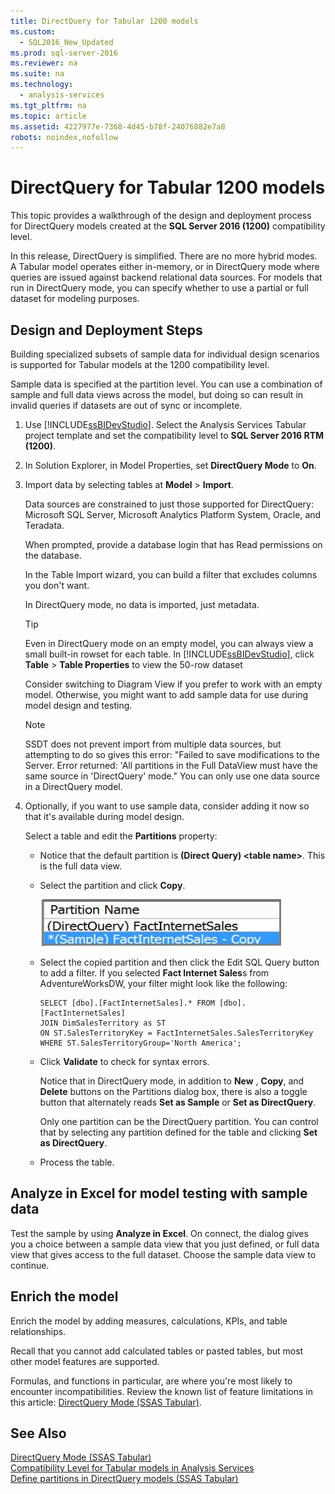 ```yaml
---
title: DirectQuery for Tabular 1200 models
ms.custom: 
  - SQL2016_New_Updated
ms.prod: sql-server-2016
ms.reviewer: na
ms.suite: na
ms.technology: 
  - analysis-services
ms.tgt_pltfrm: na
ms.topic: article
ms.assetid: 4227977e-7368-4d45-b78f-24076882e7a8
robots: noindex,nofollow
---
```

# DirectQuery for Tabular 1200 models
  This topic provides a walkthrough of the design and deployment process for DirectQuery models created at the  **SQL Server 2016 (1200)** compatibility level.  
  
 In this release, DirectQuery is simplified. There are no more hybrid modes. A Tabular  model operates either in-memory, or in DirectQuery mode where queries are issued against backend relational data sources. For models that run in DirectQuery mode, you can specify whether to use a partial or full dataset for modeling purposes.  
  
## Design and Deployment Steps  
 Building specialized subsets of sample data for individual design scenarios is supported for Tabular models at the 1200 compatibility level.  
  
 Sample data is specified at the partition level. You can use a combination of sample and full data views across the model, but doing so can result in invalid queries if datasets are out of sync or incomplete.  
  
1.  Use [!INCLUDE[ssBIDevStudio](../../Topics/TopicNameContainA/includes/ssBIDevStudio_md.md)]. Select the Analysis Services Tabular project template and set the compatibility level to **SQL Server 2016 RTM (1200)**.  
  
2.  In Solution Explorer, in Model Properties, set **DirectQuery Mode** to **On**.  
  
3.  Import data by selecting tables at **Model** > **Import**.  
  
     Data sources are constrained to just those supported for DirectQuery: Microsoft SQL Server, Microsoft Analytics Platform System, Oracle, and Teradata.  
  
     When prompted, provide a database login that has Read permissions on the database.  
  
     In the Table Import wizard, you can build a filter that excludes columns you don't want.  
  
     In DirectQuery mode, no data is imported, just metadata.  
  
    > [!TIP]  
    >  Even in DirectQuery mode on an empty model, you can always view a small built-in rowset for each table. In [!INCLUDE[ssBIDevStudio](../../Topics/TopicNameContainA/includes/ssBIDevStudio_md.md)], click **Table** > **Table Properties** to view the 50-row dataset  
  
     Consider switching to Diagram View if you prefer to work with an empty model. Otherwise, you might want to add sample data for use  during model design and testing.  
  
    > [!NOTE]  
    >  SSDT does not prevent import from multiple data sources, but attempting to do so gives this error: "Failed to save modifications to the Server. Error returned: 'All partitions in the Full DataView must have the same source in 'DirectQuery' mode."   You can only use one data source in a DirectQuery model.  
  
4.  Optionally, if you want to use sample data,   consider adding it now so that it's available during model design.  
  
     Select a table and edit the **Partitions** property:  
  
    -   Notice that the default partition is **(Direct Query) <table name\>**. This is the full data view.  
  
    -   Select the partition and click **Copy**.  
  
         ![ssas_tabularproject_copypartition](../../Topics/TopicNameContainA/media/ssas_tabularproject_copypartition.jpg "ssas_tabularproject_copypartition")  
  
    -   Select the copied partition and then click the Edit SQL Query button to add a filter. If you selected **Fact Internet Sales**s from AdventureWorksDW, your filter might look like the following:  
  
        ```  
        SELECT [dbo].[FactInternetSales].* FROM [dbo].[FactInternetSales]  
        JOIN DimSalesTerritory as ST  
        ON ST.SalesTerritoryKey = FactInternetSales.SalesTerritoryKey  
        WHERE ST.SalesTerritoryGroup='North America';  
        ```  
  
    -   Click **Validate** to check for syntax errors.  
  
         Notice that in DirectQuery mode, in addition to **New** , **Copy**, and **Delete** buttons on the Partitions dialog box, there is also a toggle button that alternately reads **Set as Sample** or **Set as DirectQuery**.  
  
         Only one partition can be the DirectQuery partition. You can control that by selecting any partition defined for the table and clicking **Set as DirectQuery**.  
  
    -   Process the table.  
  
## Analyze in Excel for model testing with sample data  
 Test the sample by using **Analyze in Excel**. On connect, the dialog gives you a choice between a sample data view that you just defined, or full data view that gives access to the full dataset. Choose the sample data view to continue.  
  
## Enrich the model  
 Enrich the model by adding measures, calculations,  KPIs, and table relationships.  
  
 Recall that you cannot add calculated tables or pasted tables, but most other model features are supported.  
  
 Formulas, and functions in particular, are where you're most likely to encounter incompatibilities. Review the known list of feature limitations in this article: [DirectQuery Mode &#40;SSAS Tabular&#41;](../../Topics/TopicNameNotContainA/DirectQuery-Mode--SSAS-Tabular-.md).  
  
## See Also  
 [DirectQuery Mode &#40;SSAS Tabular&#41;](../../Topics/TopicNameNotContainA/DirectQuery-Mode--SSAS-Tabular-.md)   
 [Compatibility Level for Tabular models in Analysis Services](../../Topics/TopicNameNotContainA/Compatibility-Level-for-Tabular-models-in-Analysis-Services.md)   
 [Define partitions in DirectQuery models &#40;SSAS Tabular&#41;](../../Topics/TopicNameNotContainA/Define-partitions-in-DirectQuery-models--SSAS-Tabular-.md)  
  
  